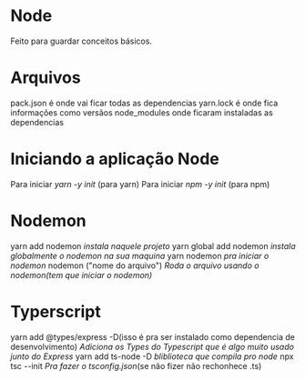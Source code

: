 # Node
Feito para guardar conceitos básicos.

# Arquivos
pack.json é onde vai ficar todas as dependencias
yarn.lock é onde fica informações como versãos
node_modules onde ficaram instaladas as dependencias

# Iniciando a aplicação Node
Para iniciar *yarn -y init* (para yarn)
Para iniciar *npm -y init* (para npm)

# Nodemon
yarn add nodemon *instala naquele projeto*
yarn global add nodemon *instala globalmente o nodemon na sua maquina*
yarn nodemon *pra iniciar o nodemon*
nodemon ("nome do arquivo") *Roda o arquivo usando o nodemon(tem que iniciar o nodemon)*

# Typerscript
yarn add @types/express -D(isso é pra ser instalado como dependencia de desenvolvimento) *Adiciona os Types do Typescript que é algo muito usado junto do Express*
yarn add ts-node -D *bliblioteca que compila pro node*
npx tsc --init *Pra fazer o tsconfig.json*(se não fizer não rechonhece .ts)
